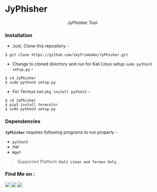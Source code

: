 # JyPhisher

<p align="center">JyPhisher Tool</p>



### Installation

- Just, Clone this repository -
```
$ git clone https://github.com/JayTrimbake/JyPhisher.git
```

- Change to cloned directory and run for Kali Linux setup `sudo python3 setup.py` -
```
$ cd JyPhisher
$ sudo python3 setup.py
```
- For Termux run `pkg install python3` -
```
$ cd JyPhisher
$ pip3 install termcolor
$ sudo python3 setup.py
```


### Dependencies

**`JyPhisher`** requires following programs to run properly - 
- `python3`
- `PHP`
- `Wget`

> Supported Platform :**`Kali Linux and Termux Only`**,

### Find Me on :
<p align="left">
  <a href="https://github.com/JayTrimbake" target="_blank"><img src="https://img.shields.io/badge/Github-Jaytrimbake-green?style=for-the-badge&logo=github"></a>
  <a href="https://www.instagram.com/_.jay.___14" target="_blank"><img src="https://img.shields.io/badge/IG-%40_.jay.___14-blue?style=for-the-badge&logo=instagram"></a>
  <a href="https://www.youtube.com/channel/UCPcgqEH9d3Cx6l4RqYuF7LA" target="_blank"><img src="https://img.shields.io/badge/YT-JayTrimbake-red?style=for-the-badge&logo=youtube"></a>
  
</p>
